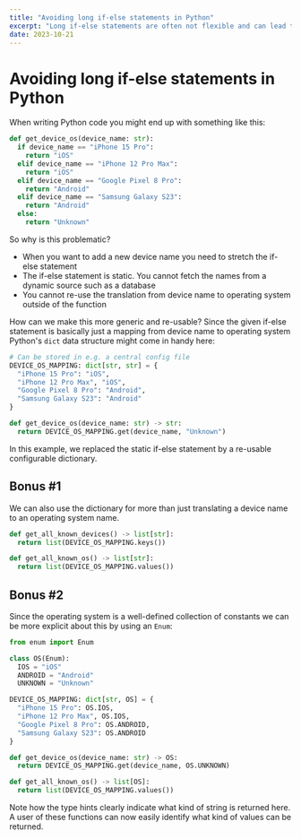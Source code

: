 ```yaml
---
title: "Avoiding long if-else statements in Python"
excerpt: "Long if-else statements are often not flexible and can lead to less readable and coupled code. Read how you can avoid them by using dictionaries ..."
date: 2023-10-21
---
```


# Avoiding long if-else statements in Python

When writing Python code you might end up with something like this:

```python
def get_device_os(device_name: str):
  if device_name == "iPhone 15 Pro":
    return "iOS"
  elif device_name == "iPhone 12 Pro Max":
    return "iOS"
  elif device_name == "Google Pixel 8 Pro":
    return "Android"
  elif device_name == "Samsung Galaxy S23":
    return "Android"
  else:
    return "Unknown"
```

So why is this problematic?

- When you want to add a new device name you need to stretch the if-else statement
- The if-else statement is static. You cannot fetch the names from a dynamic source such as a database
- You cannot re-use the translation from device name to operating system outside of the function

How can we make this more generic and re-usable? Since the given if-else statement is basically just a mapping from device name to operating system Python's `dict` data structure might come in handy here:

```python
# Can be stored in e.g. a central config file
DEVICE_OS_MAPPING: dict[str, str] = {
  "iPhone 15 Pro": "iOS",
  "iPhone 12 Pro Max", "iOS",
  "Google Pixel 8 Pro": "Android",
  "Samsung Galaxy S23": "Android"
}

def get_device_os(device_name: str) -> str:
  return DEVICE_OS_MAPPING.get(device_name, "Unknown")
```

In this example, we replaced the static if-else statement by a re-usable configurable dictionary.

## Bonus #1

We can also use the dictionary for more than just translating a device name to an operating system name.

```python
def get_all_known_devices() -> list[str]:
  return list(DEVICE_OS_MAPPING.keys())

def get_all_known_os() -> list[str]:
  return list(DEVICE_OS_MAPPING.values())
```

## Bonus #2

Since the operating system is a well-defined collection of constants we can be more explicit about this by using an `Enum`:

```python
from enum import Enum

class OS(Enum):
  IOS = "iOS"
  ANDROID = "Android"
  UNKNOWN = "Unknown"

DEVICE_OS_MAPPING: dict[str, OS] = {
  "iPhone 15 Pro": OS.IOS,
  "iPhone 12 Pro Max", OS.IOS,
  "Google Pixel 8 Pro": OS.ANDROID,
  "Samsung Galaxy S23": OS.ANDROID
}

def get_device_os(device_name: str) -> OS:
  return DEVICE_OS_MAPPING.get(device_name, OS.UNKNOWN)

def get_all_known_os() -> list[OS]:
  return list(DEVICE_OS_MAPPING.values())
```

Note how the type hints clearly indicate what kind of string is returned here. A user of these functions can now easily identify what kind of values can be returned.
